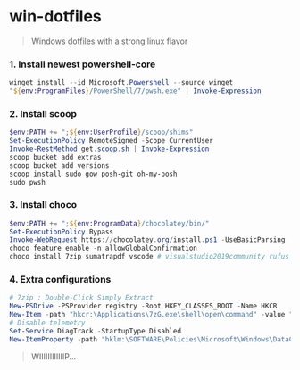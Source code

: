 # win-dotfiles
> Windows dotfiles with a strong linux flavor

### 1. Install newest powershell-core
``` powershell
winget install --id Microsoft.Powershell --source winget
"${env:ProgramFiles}/PowerShell/7/pwsh.exe" | Invoke-Expression
```
### 2. Install scoop
``` powershell
$env:PATH += ";${env:UserProfile}/scoop/shims"
Set-ExecutionPolicy RemoteSigned -Scope CurrentUser
Invoke-RestMethod get.scoop.sh | Invoke-Expression
scoop bucket add extras
scoop bucket add versions
scoop install sudo gow posh-git oh-my-posh
sudo pwsh
```
### 3. Install choco
``` powershell
$env:PATH += ";${env:ProgramData}/chocolatey/bin/"
Set-ExecutionPolicy Bypass
Invoke-WebRequest https://chocolatey.org/install.ps1 -UseBasicParsing | Invoke-Expression
choco feature enable -n allowGlobalConfirmation
choco install 7zip sumatrapdf vscode # visualstudio2019community rufus
```
### 4. Extra configurations
``` powershell
# 7zip : Double-Click Simply Extract
New-PSDrive -PSProvider registry -Root HKEY_CLASSES_ROOT -Name HKCR
New-Item -path "hkcr:\Applications\7zG.exe\shell\open\command" -value "`"${env:ProgramFiles}/7-Zip/7zG.exe`" x `"%1`" -o* -aou" -Force
# Disable telemetry
Set-Service DiagTrack -StartupType Disabled
New-ItemProperty -path "hklm:\SOFTWARE\Policies\Microsoft\Windows\DataCollection" -name "AllowTelemetry" -PropertyType DWORD -value 0 -Force
```



> WIIIIIIIIIIIIP...
